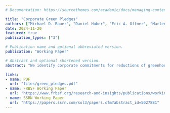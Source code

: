 ```yaml
---
# Documentation: https://sourcethemes.com/academic/docs/managing-content/

title: "Corporate Green Pledges"
authors: ["Michael D. Bauer", "Daniel Huber", "Eric A. Offner", "Marlene Renkel", "Ole Wilms"]
date: 2024-11-20
featured: true
publication_types: ["3"]

# Publication name and optional abbreviated version.
publication: "Working Paper"

# Abstract and optional shortened version.
abstract: "We identify corporate commitments for reductions of greenhouse gas emissions--green pledges--from news articles using a large language model. About 8% of publicly traded U.S. companies have made green pledges, and these companies tend to be larger and browner than those without pledges. Announcements of green pledges significantly and persistently raise stock prices, consistent with reductions in the carbon premium. Firms that make green pledges subsequently reduce their CO2 emissions. Our evidence suggests that green pledges are credible, have material new information for investors, and can reduce perceived transition risk."

links:
- name: PDF
  url: "files/green_pledges.pdf"
- name: FRBSF Working Paper
  url: "https://www.frbsf.org/research-and-insights/publications/working-papers/2024/12/corporate-green-pledges/"
- name: SSRN Working Paper
  url: "https://papers.ssrn.com/sol3/papers.cfm?abstract_id=5027881"
---
```


